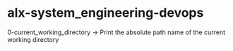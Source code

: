 # alx-system_engineering-devops

0-current_working_directory &rarr; Print the absolute path name of the current working directory
